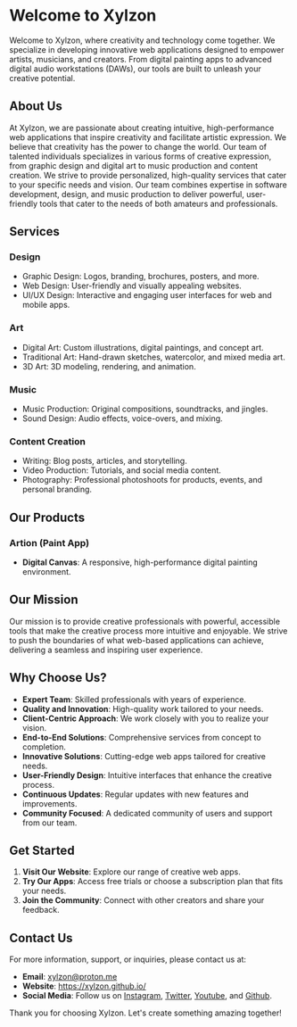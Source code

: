 # Welcome to Xylzon

Welcome to Xylzon, where creativity and technology come together. We specialize in developing innovative web applications designed to empower artists, musicians, and creators. From digital painting apps to advanced digital audio workstations (DAWs), our tools are built to unleash your creative potential.

## About Us

At Xylzon, we are passionate about creating intuitive, high-performance web applications that inspire creativity and facilitate artistic expression. We believe that creativity has the power to change the world. Our team of talented individuals specializes in various forms of creative expression, from graphic design and digital art to music production and content creation. We strive to provide personalized, high-quality services that cater to your specific needs and vision. Our team combines expertise in software development, design, and music production to deliver powerful, user-friendly tools that cater to the needs of both amateurs and professionals.

## Services

### Design
- Graphic Design: Logos, branding, brochures, posters, and more.
- Web Design: User-friendly and visually appealing websites.
- UI/UX Design: Interactive and engaging user interfaces for web and mobile apps.

### Art
- Digital Art: Custom illustrations, digital paintings, and concept art.
- Traditional Art: Hand-drawn sketches, watercolor, and mixed media art.
- 3D Art: 3D modeling, rendering, and animation.

### Music
- Music Production: Original compositions, soundtracks, and jingles.
- Sound Design: Audio effects, voice-overs, and mixing.

### Content Creation
- Writing: Blog posts, articles, and storytelling.
- Video Production: Tutorials, and social media content.
- Photography: Professional photoshoots for products, events, and personal branding.

## Our Products

### Artion (Paint App) 
- **Digital Canvas**: A responsive, high-performance digital painting environment.



## Our Mission

Our mission is to provide creative professionals with powerful, accessible tools that make the creative process more intuitive and enjoyable. We strive to push the boundaries of what web-based applications can achieve, delivering a seamless and inspiring user experience.

## Why Choose Us?

- **Expert Team**: Skilled professionals with years of experience.
- **Quality and Innovation**: High-quality work tailored to your needs.
- **Client-Centric Approach**: We work closely with you to realize your vision.
- **End-to-End Solutions**: Comprehensive services from concept to completion.
- **Innovative Solutions**: Cutting-edge web apps tailored for creative needs.
- **User-Friendly Design**: Intuitive interfaces that enhance the creative process.
- **Continuous Updates**: Regular updates with new features and improvements.
- **Community Focused**: A dedicated community of users and support from our team.

## Get Started

1. **Visit Our Website**: Explore our range of creative web apps.
2. **Try Our Apps**: Access free trials or choose a subscription plan that fits your needs.
3. **Join the Community**: Connect with other creators and share your feedback.

## Contact Us

For more information, support, or inquiries, please contact us at:

- **Email**: xylzon@proton.me
- **Website**: https://xylzon.github.io/
- **Social Media**: Follow us on [Instagram](https://instagram.com/xylzon), [Twitter](https://x.com/xylzon), [Youtube](https://youtube.com/@xylzon), and [Github](https://github.com/xylzon).

Thank you for choosing Xylzon. Let's create something amazing together!
